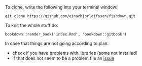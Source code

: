 To clone, write the following into your terminal window:

```
git clone https://github.com/einarhjorleifsson/fishdown.git
```

To knit the whole stuff do:

```
bookdown::render_book('index.Rmd', 'bookdown::gitbook')
```

In case that things are not going according to plan:

* check if you have problems with libraries (some not installed)
* if that does not seem to be a problem file an [issue](https://github.com/einarhjorleifsson/fishdown/issues)


